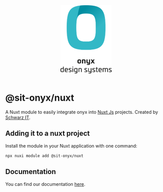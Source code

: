 <div align="center">
  <picture>
    <source media="(prefers-color-scheme: dark)" srcset="https://raw.githubusercontent.com/SchwarzIT/onyx/main/.github/onyx-logo-light.svg">
    <source media="(prefers-color-scheme: light)" srcset="https://raw.githubusercontent.com/SchwarzIT/onyx/main/.github/onyx-logo-dark.svg">
    <img alt="onyx logo" src="https://raw.githubusercontent.com/SchwarzIT/onyx/main/.github/onyx-logo-dark.svg" width="160px">
  </picture>
</div>

<br>

# @sit-onyx/nuxt

A Nuxt module to easily integrate onyx into [Nuxt Js](https://nuxt.com/) projects.
Created by [Schwarz IT](https://it.schwarz).

## Adding it to a nuxt project

Install the module in your Nuxt application with one command:

```bash
npx nuxi module add @sit-onyx/nuxt
```

## Documentation

You can find our documentation [here](https://onyx.schwarz/development/packages/nuxt.html).
